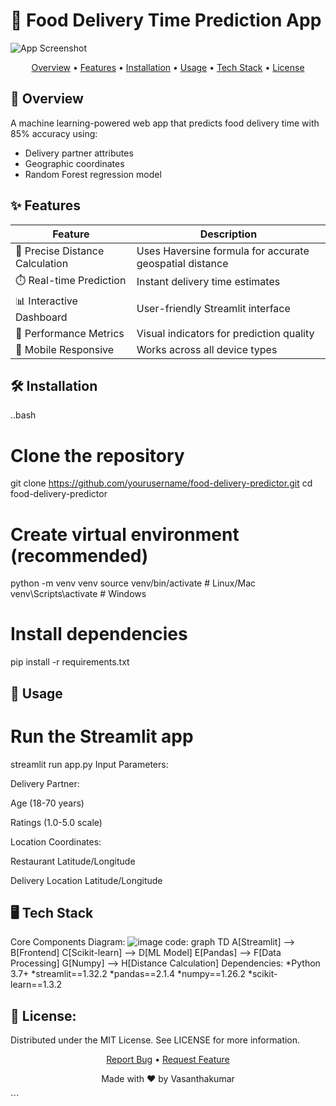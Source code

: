 # 🚚 Food Delivery Time Prediction App

![App Screenshot](./images/app-screenshot.png)

<p align="center">
  <a href="#overview">Overview</a> •
  <a href="#features">Features</a> •
  <a href="#installation">Installation</a> •
  <a href="#usage">Usage</a> •
  <a href="#tech-stack">Tech Stack</a> •
  <a href="#license">License</a>
</p>

## 🌟 Overview

A machine learning-powered web app that predicts food delivery time with 85% accuracy using:
- Delivery partner attributes
- Geographic coordinates
- Random Forest regression model

## ✨ Features

| Feature | Description |
|---------|-------------|
| 📍 Precise Distance Calculation | Uses Haversine formula for accurate geospatial distance |
| ⏱️ Real-time Prediction | Instant delivery time estimates |
| 📊 Interactive Dashboard | User-friendly Streamlit interface |
| 🎯 Performance Metrics | Visual indicators for prediction quality |
| 📱 Mobile Responsive | Works across all device types |

## 🛠️ Installation
..bash
# Clone the repository
git clone https://github.com/yourusername/food-delivery-predictor.git
cd food-delivery-predictor

# Create virtual environment (recommended)
python -m venv venv
source venv/bin/activate  # Linux/Mac
venv\Scripts\activate    # Windows

# Install dependencies
pip install -r requirements.txt

## 🚀 Usage
# Run the Streamlit app
streamlit run app.py
Input Parameters:

Delivery Partner:

Age (18-70 years)

Ratings (1.0-5.0 scale)

Location Coordinates:

Restaurant Latitude/Longitude

Delivery Location Latitude/Longitude


## 🖥️ Tech Stack
Core Components
Diagram:
![image](./images/app-screenshot.png)
code:
graph TD
    A[Streamlit] --> B[Frontend]
    C[Scikit-learn] --> D[ML Model]
    E[Pandas] --> F[Data Processing]
    G[Numpy] --> H[Distance Calculation]
Dependencies:
    *Python 3.7+
    *streamlit==1.32.2
    *pandas==2.1.4
    *numpy==1.26.2
    *scikit-learn==1.3.2

## 📜 License:
Distributed under the MIT License. See LICENSE for more information.

<div align="center"> <p> <a href="https://github.com/Vasanthkumar5648/food-delivery-predictor/issues">Report Bug</a> • <a href="https://github.com/Vasanthkumar5648/food-delivery-predictor/issues">Request Feature</a> </p> <p>Made with ❤️ by Vasanthakumar</p> </div> ```

